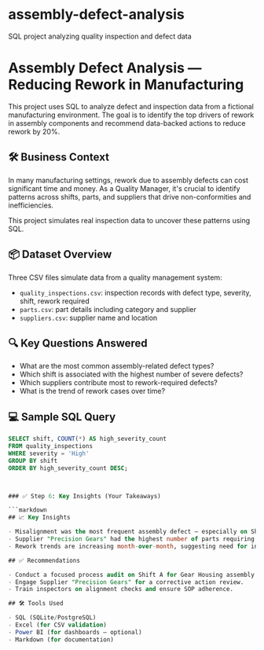 # assembly-defect-analysis
SQL project analyzing quality inspection and defect data

# Assembly Defect Analysis — Reducing Rework in Manufacturing

This project uses SQL to analyze defect and inspection data from a fictional manufacturing environment. The goal is to identify the top drivers of rework in assembly components and recommend data-backed actions to reduce rework by 20%.

## 🛠️ Business Context

In many manufacturing settings, rework due to assembly defects can cost significant time and money. As a Quality Manager, it's crucial to identify patterns across shifts, parts, and suppliers that drive non-conformities and inefficiencies.

This project simulates real inspection data to uncover these patterns using SQL.

## 📦 Dataset Overview

Three CSV files simulate data from a quality management system:

- `quality_inspections.csv`: inspection records with defect type, severity, shift, rework required
- `parts.csv`: part details including category and supplier
- `suppliers.csv`: supplier name and location


## 🔍 Key Questions Answered

- What are the most common assembly-related defect types?
- Which shift is associated with the highest number of severe defects?
- Which suppliers contribute most to rework-required defects?
- What is the trend of rework cases over time?


## 💻 Sample SQL Query

```sql
SELECT shift, COUNT(*) AS high_severity_count
FROM quality_inspections
WHERE severity = 'High'
GROUP BY shift
ORDER BY high_severity_count DESC;



### ✅ Step 6: Key Insights (Your Takeaways)

```markdown
## 📈 Key Insights

- Misalignment was the most frequent assembly defect — especially on Shift A.
- Supplier "Precision Gears" had the highest number of parts requiring rework.
- Rework trends are increasing month-over-month, suggesting need for intervention.

## ✅ Recommendations

- Conduct a focused process audit on Shift A for Gear Housing assembly.
- Engage Supplier "Precision Gears" for a corrective action review.
- Train inspectors on alignment checks and ensure SOP adherence.

## 🛠️ Tools Used

- SQL (SQLite/PostgreSQL)
- Excel (for CSV validation)
- Power BI (for dashboards — optional)
- Markdown (for documentation)

